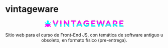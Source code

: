 # vintageware

<div style="text-align: center;">
    <img src="https://github.com/jmp-software/vintageware/blob/pre-entrega/assets/art/header_readme.png" alt="Image" style="width: 50%;" />
    <p>Sitio web para el curso de Front-End JS, con temática de software antiguo u obsoleto, en formato físico (pre-entrega).</p>
</div>
